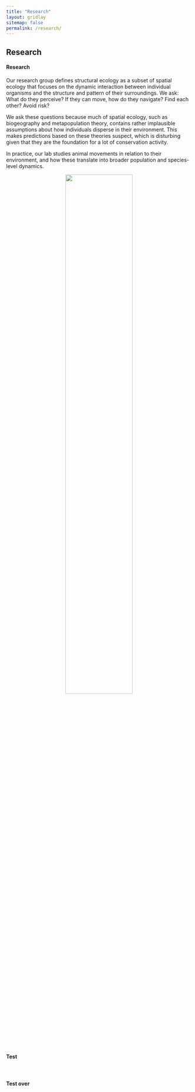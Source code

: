 ```yaml
---
title: "Research"
layout: gridlay
sitemap: false
permalink: /research/
---
```


<style>
img{
  border-radius: 10px;
}
.col-md-3 {
  margin-top:10px;
  margin-bottom:10px;
  padding:0px;
  display:block;
  overflow:hidden;
  text-align:center;
  display: table-cell;
  background: white;
  border-radius: 20px;
  height: auto;
}
iframe {
  margin:0;
  padding:0;
  width: 175px;
  display: inline;
  vertical-align: middle;
}
</style>

## Research

<div class="jumbotron">
<div class="col-md-12 col-sm-12">
<h4>Research</h4>

Our research group defines structural ecology as a subset of spatial ecology that focuses on the dynamic interaction between individual organisms and the structure and pattern of their surroundings. We ask: What do they perceive? If they can move, how do they navigate? Find each other? Avoid risk?

We ask these questions because much of spatial ecology, such as biogeography and metapopulation theory, contains rather implausible assumptions about how individuals disperse in their environment. This makes predictions based on these theories suspect, which is disturbing given that they are the foundation for a lot of conservation activity.

In practice, our lab studies animal movements in relation to their environment, and how these translate into broader population and species-level dynamics.

<div class="container">
<div class="row">
<center>
<img src="{{ site.url }}{{ site.baseurl }}/images/wordcloud.png" width="60%"/>
</center>
</div>
</div>
<br/>

<div class="container">
<div class="row" id="wolfram">
<h4>Test</h4>
<center>
<script>
WolframNotebookEmbedder.embed(
  'https://www.wolframcloud.com/obj/jessed/Published/basic-example.nb',document.getElementById('wolfram'),
{allowInteract: true}
);
</script>
</center>
</div>
</div>
<br/>

<h4>Test over</h4>

</div>
</div>
